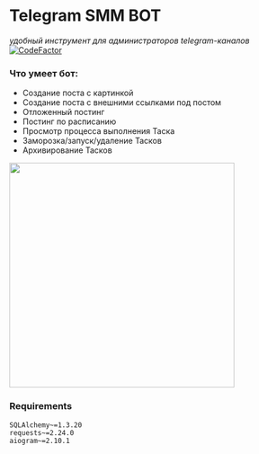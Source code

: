 # Telegram SMM BOT
_удобный инструмент для администраторов telegram-каналов_
[![CodeFactor](https://www.codefactor.io/repository/github/belo4ya/telegram-smm-bot/badge)](https://www.codefactor.io/repository/github/belo4ya/telegram-smm-bot)
### Что умеет бот:
- Создание поста с картинкой
- Создание поста с внешними ссылками под постом
- Отложенный постинг
- Постинг по расписанию
- Просмотр процесса выполнения Таска
- Заморозка/запуск/удаление Тасков
- Архивирование Тасков
<p><img src="views/view.gif" width=400></p>

### Requirements
```
SQLAlchemy~=1.3.20
requests~=2.24.0
aiogram~=2.10.1
```
